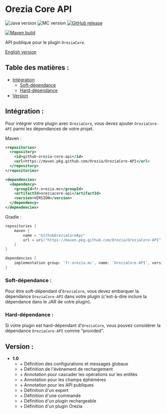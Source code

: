 # Orezia Core API

![Java version](https://img.shields.io/badge/java-^17-yellow)
![MC version](https://img.shields.io/badge/MC-v1.18.1-green)
[![GitHub release](https://img.shields.io/badge/release-vX-blue)](https://github.com/dederobert/OreziaCore-API/releases/tag/X)

[![Maven build](https://github.com/Orezia/OreziaCore-API/actions/workflows/maven_build.yml/badge.svg)](https://github.com/Orezia/OreziaCore-API/actions/workflows/maven_build.yml)

API publique pour le plugin `OreziaCore`.

[English version](./README.md)

## Table des matières :

- [Intégration](#intergration-)
  - [Soft-dépendance](#soft-dependance-)
  - [Hard-dépendance](#hard-dependance-)
- [Version](#version-)

## Intégration :

Pour intégrer votre plugin avec `OreziaCore`, vous devez ajouter `OreziaCore-API` parmi les dépendances de votre projet.

Maven :

```xml
<repositories>
  <repository>
    <id>github-orezia-core-api</id>
    <url>https://maven.pkg.github.com/Orezia/OreziaCore-API</url>
  </repository>
</repositories>
```

```xml
<dependencies>
  <dependency>
    <groupId>fr.orezia.mc</groupId>
    <artifactId>oreziacore-api</artifactId>
    <version>VERSION</version>
  </dependency>
</dependencies>
```

Gradle :

```groovy
repositories {
    maven {
        name = "GithubOreziaCoreApi"
        url = uri("https://maven.pkg.github.com/Orezia/OreziaCore-API")
    }
}
```

```groovy
dependencies {
    implementation group: 'fr.orezia.mc', name: 'OreziaCore-API', version: VERSION
}
```

### Soft-dépendance :

Pour être soft-dépendant d'`OreziaCore`, vous devez embarquer la dépendance `OreziaCore-API` dans votre plugin (c'est-à-dire inclure la dépendance dans le JAR de votre plugin).

### Hard-dépendance :

Si votre plugin est hard-dépendant d'`OreziaCore`, vous pouvez considérer la dépendance `OreziaCore-API` comme "provided".

## Version :

- __1.0__
  - \+ Définition des configurations et messages globaux
  - \+ Définition de l'évènement de rechargement
  - \+ Annotation pour cascader les opérations sur les entités
  - \+ Annotation pour les champs éphémères
  - \+ Annotation pour les API publiques
  - \+ Définition d'un expert
  - \+ Définition d'une commande
  - \+ Définition d'un plugin rechargeable
  - \+ Définition d'un plugin Orezia
